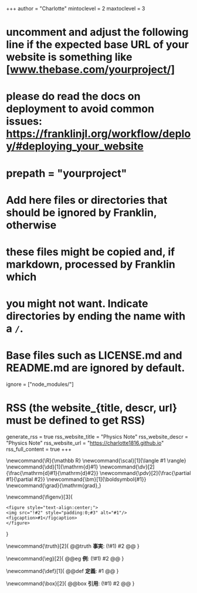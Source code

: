 <!--
Add here global page variables to use throughout your website.
-->
+++
author = "Charlotte"
mintoclevel = 2
maxtoclevel = 3

# uncomment and adjust the following line if the expected base URL of your website is something like [www.thebase.com/yourproject/]
# please do read the docs on deployment to avoid common issues: https://franklinjl.org/workflow/deploy/#deploying_your_website
# prepath = "yourproject"

# Add here files or directories that should be ignored by Franklin, otherwise
# these files might be copied and, if markdown, processed by Franklin which
# you might not want. Indicate directories by ending the name with a `/`.
# Base files such as LICENSE.md and README.md are ignored by default.
ignore = ["node_modules/"]

# RSS (the website_{title, descr, url} must be defined to get RSS)
generate_rss = true
rss_website_title = "Physics Note"
rss_website_descr = "Physics Note"
rss_website_url   = "https://charlotte1816.github.io"
rss_full_content = true
+++

<!--
Add here global latex commands to use throughout your pages.
-->

<!--数式マクロ-->

\newcommand{\R}{\mathbb R}
\newcommand{\scal}[1]{\langle #1 \rangle}
\newcommand{\dd}[1]{\mathrm{d}#1}
\newcommand{\dv}[2]{\frac{\mathrm{d}#1}{\mathrm{d}#2}}
\newcommand{\pdv}[2]{\frac{\partial #1}{\partial #2}}
\newcommand{\bm}[1]{\boldsymbol{#1}}
\newcommand{\grad}{\mathrm{grad}\,}

<!--図マクロ-->

\newcommand{\figenv}[3]{
~~~
<figure style="text-align:center;">
<img src="!#2" style="padding:0;#3" alt="#1"/>
<figcaption>#1</figcaption>
</figure>
~~~
}

<!--定理環境-->

\newcommand{\truth}[2]{
  @@truth
  **事実**: (!#1)
  #2
  @@
}

\newcommand{\eg}[2]{
  @@eg
  **例**: (!#1)
  #2
  @@
}

\newcommand{\def}[1]{
  @@def
  **定義**:
  #1
  @@
}

\newcommand{\box}[2]{
  @@box
  **引用**: (!#1)
  #2
  @@
}

